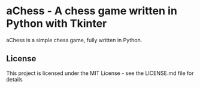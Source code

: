 # aChess - A chess game written in Python with Tkinter

aChess is a simple chess game, fully written in Python.

## License

This project is licensed under the MIT License - see the LICENSE.md file for details
